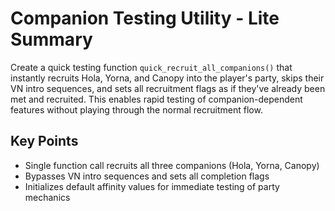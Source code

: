 # Companion Testing Utility - Lite Summary

Create a quick testing function `quick_recruit_all_companions()` that instantly recruits Hola, Yorna, and Canopy into the player's party, skips their VN intro sequences, and sets all recruitment flags as if they've already been met and recruited. This enables rapid testing of companion-dependent features without playing through the normal recruitment flow.

## Key Points
- Single function call recruits all three companions (Hola, Yorna, Canopy)
- Bypasses VN intro sequences and sets all completion flags
- Initializes default affinity values for immediate testing of party mechanics
